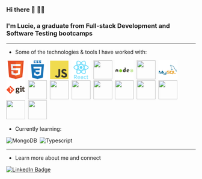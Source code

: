 ### Hi there 👋 :woman_technologist: 
### I'm Lucie, a graduate from Full-stack Development and Software Testing bootcamps

---

- Some of the technologies & tools I have worked with:
<div>
  <img src="https://github.com/devicons/devicon/blob/master/icons/html5/html5-original.svg" title="HTML5" alt="HTML" width="50" height="50"/>&nbsp;
  <img src="https://github.com/devicons/devicon/blob/master/icons/css3/css3-plain-wordmark.svg"  title="CSS3" alt="CSS" width="50" height="50"/>&nbsp;
  <img src="https://github.com/devicons/devicon/blob/master/icons/javascript/javascript-original.svg" title="JavaScript" alt="JavaScript" width="50" height="50"/>&nbsp;
  <img src="https://github.com/devicons/devicon/blob/master/icons/react/react-original-wordmark.svg" title="React" alt="React" width="50" height="50"/>&nbsp;
  <img src="https://cdn.jsdelivr.net/gh/devicons/devicon/icons/vuejs/vuejs-original.svg" width="50" height="50"/>&nbsp;
  <img src="https://github.com/devicons/devicon/blob/master/icons/nodejs/nodejs-original-wordmark.svg" title="NodeJS" alt="NodeJS" width="50" height="50"/>&nbsp;
  <img src="https://cdn.hdwebsoft.com/wp-content/uploads/2020/12/Express.png.webp" width="50" height="50"/>&nbsp;
  <img src="https://github.com/devicons/devicon/blob/master/icons/mysql/mysql-original-wordmark.svg" title="MySQL"  alt="MySQL" width="50" height="50"/>&nbsp;
  <img src="https://github.com/devicons/devicon/blob/master/icons/git/git-original-wordmark.svg" title="Git" **alt="Git" width="50" height="50"/>&nbsp;
  <img src="https://cdn.jsdelivr.net/gh/devicons/devicon/icons/bootstrap/bootstrap-original.svg" width="50" height="50"/>&nbsp;
  <img src="https://cdn.jsdelivr.net/gh/devicons/devicon/icons/tailwindcss/tailwindcss-plain.svg" width="50" height="50"/>&nbsp;
  <img src="https://cdn.jsdelivr.net/gh/devicons/devicon/icons/figma/figma-original.svg" width="50" height="50"/>&nbsp;
  <img src="https://cdn.jsdelivr.net/gh/devicons/devicon/icons/selenium/selenium-original.svg" width="50" height="50"/>&nbsp;
  <img src="https://cdn.jsdelivr.net/gh/devicons/devicon/icons/jest/jest-plain.svg" width="50" height="50"/>&nbsp;
  <img src="https://cdn.jsdelivr.net/gh/devicons/devicon/icons/mocha/mocha-plain.svg" width="50" height="50"/>&nbsp;
  <img src="https://cdn.jsdelivr.net/gh/devicons/devicon/icons/webpack/webpack-original.svg" width="50" height="50"/>&nbsp;
  <img src="https://cdn.jsdelivr.net/gh/devicons/devicon/icons/jira/jira-original-wordmark.svg" width="50" height="50"/>&nbsp;
  <img src="https://cdn.jsdelivr.net/gh/devicons/devicon/icons/trello/trello-plain.svg" width="50" height="50"/>&nbsp;
</div>


- Currently learning:
<div>
   <img src="https://cdn.jsdelivr.net/gh/devicons/devicon/icons/mongodb/mongodb-original-wordmark.svg" title="MongoDB" alt="MongoDB" width="50" height="50"/>&nbsp;
  <img src="https://cdn.jsdelivr.net/gh/devicons/devicon/icons/typescript/typescript-original.svg"  title="Typescript" alt="Typescript" width="50" height="50"/>&nbsp;
</div>

---

- Learn more about me and connect
<div id="badges">
   <a href="https://www.linkedin.com/in/luciebaborova/" >
    <img src="https://img.shields.io/badge/LinkedIn-blue?style=for-the-badge&logo=linkedin&logoColor=white" alt="LinkedIn Badge"/>
  </a>
</div>


<!--
**lucieBBR/lucieBBR** is a ✨ _special_ ✨ repository because its `README.md` (this file) appears on your GitHub profile.

Here are some ideas to get you started:

- 🔭 I’m currently working on ...
- 🌱 I’m currently learning ...
- 👯 I’m looking to collaborate on ...
- 🤔 I’m looking for help with ...
- 💬 Ask me about ...
- 📫 How to reach me: ...
- 😄 Pronouns: ...
- ⚡ Fun fact: ...
-->
